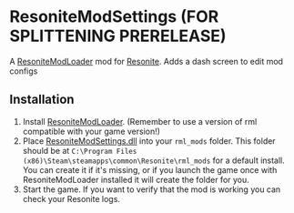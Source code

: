 ﻿# ResoniteModSettings (FOR SPLITTENING PRERELEASE)

A [ResoniteModLoader](https://github.com/resonite-modding-group/ResoniteModLoader/) mod for [Resonite](https://resonite.com/). Adds a dash screen to edit mod configs

## Installation
1. Install [ResoniteModLoader](https://github.com/resonite-modding-group/ResoniteModLoader/releases/tag/prerelease). (Remember to use a version of rml compatible with your game version!)
1. Place [ResoniteModSettings.dll](https://github.com/badhaloninja/ResoniteModSettings/releases/latest/download/ResoniteModSettings.dll) into your `rml_mods` folder. This folder should be at `C:\Program Files (x86)\Steam\steamapps\common\Resonite\rml_mods` for a default install. You can create it if it's missing, or if you launch the game once with ResoniteModLoader installed it will create the folder for you.
1. Start the game. If you want to verify that the mod is working you can check your Resonite logs.
